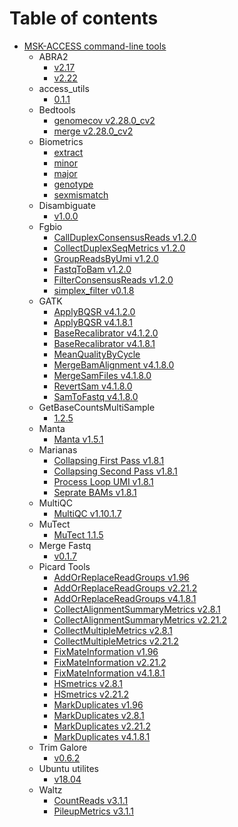 # Table of contents

- [MSK-ACCESS command-line tools](README.md)
  - ABRA2
    - [v2.17](../abra2_2.17/README.md)
    - [v2.22](../abra2_2.22/README.md)
  - access_utils
    - [0.1.1](../access_utils/0.1.1/README.md)
  - Bedtools
    - [genomecov v2.28.0_cv2](../bedtools_genomecov_v2.28.0_cv2/README.md)
    - [merge v2.28.0_cv2](../bedtools_merge_v2.28.0_cv2/README.md)
  - Biometrics
    - [extract](../biometrics_extract/README.md)
    - [minor](../biometrics_minor/README.md)
    - [major](../biometrics_major/README.md)
    - [genotype](../biometrics_genotype/README.md)
    - [sexmismatch](../biometrics_sexmismatch/README.md)
  - Disambiguate
    - [v1.0.0](../disambiguate_1.0.0/README.md)
  - Fgbio
    - [CallDuplexConsensusReads v1.2.0](../fgbio_call_duplex_consensus_reads_1.2.0/README.md)
    - [CollectDuplexSeqMetrics v1.2.0](../fgbio_collect_duplex_seq_metrics_1.2.0/README.md)
    - [GroupReadsByUmi v1.2.0](../fgbio_group_reads_by_umi_1.2.0/README.md)
    - [FastqToBam v1.2.0](../fgbio_fastq_to_bam_1.2.0/README.md)
    - [FilterConsensusReads v1.2.0](../fgbio_filter_consensus_reads_1.2.0/README.md)
    - [simplex_filter v0.1.8](../fgbio_postprocessing_simplex_filter_0.1.8/README.md)
  - GATK
    - [ApplyBQSR v4.1.2.0](../gatk_ApplyBQSR_4.1.2.0/README.md)
    - [ApplyBQSR v4.1.8.1](../gatk_apply_bqsr_4.1.8.1/README.md)
    - [BaseRecalibrator v4.1.2.0](../gatk_BaseRecalibrator_4.1.2.0/README.md)
    - [BaseRecalibrator v4.1.8.1](../gatk_base_recalibrator_4.1.8.1/README.md)
    - [MeanQualityByCycle](../gatk_mean_quality_by_cycle/README.md)
    - [MergeBamAlignment v4.1.8.0](../gatk_merge_bam_alignment_4.1.8.0/README.md)
    - [MergeSamFiles v4.1.8.0](../gatk_merge_sam_files_4.1.8.0/README.md)
    - [RevertSam v4.1.8.0](../gatk_revert_sam/README.md)
    - [SamToFastq v4.1.8.0](../gatk_sam_to_fastq_4_1_8_0/README.md)
  - GetBaseCountsMultiSample
    - [1.2.5](../getbasecountsmultisample/1.2.5/README.md)
  - Manta
    - [Manta v1.5.1](../manta_1.5.1/README.md)
  - Marianas
    - [Collapsing First Pass v1.8.1](../marianas_collapsing_first_pass_1.8.1/README.md)
    - [Collapsing Second Pass v1.8.1](../marianas_collapsing_second_pass_1.8.1/README.md)
    - [Process Loop UMI v1.8.1](../marianas_process_loop_umi_1.8.1/README.md)
    - [Seprate BAMs v1.8.1](../marianas_separate_bams_1.8.1/README.md)
  - MultiQC
    - [MultiQC v1.10.1.7](../multiqc/1.10.1.7/README.md)
  - MuTect
    - [MuTect 1.1.5](../mutect_1.1.5/README.md)
  - Merge Fastq
    - [v0.1.7](../merge_fastq_0.1.7/README.md)
  - Picard Tools
    - [AddOrReplaceReadGroups v1.96](../picard_add_or_replace_read_groups_1.96/README.md)
    - [AddOrReplaceReadGroups v2.21.2](../picard_add_or_replace_read_groups_2.21.2/README.md)
    - [AddOrReplaceReadGroups v4.1.8.1](../picard_add_or_replace_read_groups_4.1.8.1/README.md)
    - [CollectAlignmentSummaryMetrics v2.8.1](../picard_collect_alignment_summary_metrics_2.8.1/README.md)
    - [CollectAlignmentSummaryMetrics v2.21.2](../picard_collect_alignment_summary_metrics_2.21.2/README.md)
    - [CollectMultipleMetrics v2.8.1](../picard_collectmultiplemetric_2.8.1/README.md)
    - [CollectMultipleMetrics v2.21.2](../picard_collectmultiplemetric_2.21.2/README.md)
    - [FixMateInformation v1.96](../picard_fix_mate_information_1.96/README.md)
    - [FixMateInformation v2.21.2](../picard_fix_mate_information_2.21.2/README.md)
    - [FixMateInformation v4.1.8.1](../picard_fix_mate_information_4.1.8.1/README.md)
    - [HSmetrics v2.8.1](../picard_hsmetrics_2.8.1/README.md)
    - [HSmetrics v2.21.2](../picard_hsmetrics_2.21.2/README.md)
    - [MarkDuplicates v1.96](../picard_mark_duplicates_1.96/README.md)
    - [MarkDuplicates v2.8.1](../picard_mark_duplicates_2.8.1/README.md)
    - [MarkDuplicates v2.21.2](../picard_mark_duplicates_2.21.2/README.md)
    - [MarkDuplicates v4.1.8.1](../picard_mark_duplicates_4.1.8.1/README.md)
  - Trim Galore
    - [v0.6.2](../trim_galore_0.6.2/README.md)
  - Ubuntu utilites
    - [v18.04](../utilities_ubuntu_18.04/README.md)
  - Waltz
    - [CountReads v3.1.1](../waltz_count_reads_3.1.1/README.md)
    - [PileupMetrics v3.1.1](../waltz_pileupmatrices_3.1.1/README.md)
